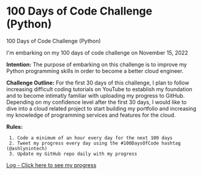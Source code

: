 # 100 Days of Code Challenge (Python)
100 Days of Code Challenge (Python)

I'm embarking on my 100 days of code challenge on November 15, 2022 

**Intention:** The purpose of embarking on this challenge is to improve my Python programming skills in order to become a better cloud engineer.

**Challenge Outline:** For the first 30 days of this challenge, I plan to follow increasing difficult coding tutorials on YouTube to establish my foundation and to become intimatly familiar with uploading my progress to GitHub. Depending on my confidence level after the first 30 days, I would like to dive into a cloud related project to start building my portfolio and increasing my knowledge of programming services and features for the cloud. 

**Rules:** 

     1. Code a minimum of an hour every day for the next 100 days
     2. Tweet my progress every day using the #100DaysOfCode hashtag (@ashlynintech)
     3. Update my GitHub repo daily with my progress 

[Log - Click here to see my progress](https://github.com/ashlyn-musgrave/100-days-of-code-challenge/blob/main/log.md)
